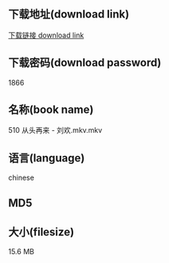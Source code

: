 ## 下载地址(download link)
[下载链接 download link](https://tutu365.netlify.app/?s=510+%E4%BB%8E%E5%A4%B4%E5%86%8D%E6%9D%A5+-+%E5%88%98%E6%AC%A2.mkv)

## 下载密码(download password)
1866

## 名称(book name)
510 从头再来 - 刘欢.mkv.mkv

## 语言(language)
chinese

## MD5


## 大小(filesize)
15.6 MB
